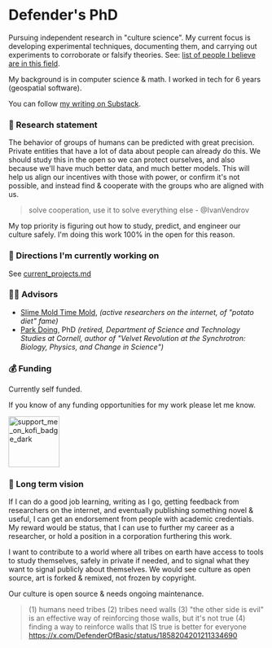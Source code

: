 # Defender's PhD

Pursuing independent research in "culture science". My current focus is developing experimental techniques, documenting them, and carrying out experiments to corroborate or falsify theories. See: [list of people I believe are in this field](https://github.com/DefenderOfBasic/PhD/issues/2).

My background is in computer science & math. I worked in tech for 6 years (geospatial software). 

You can follow [my writing on Substack](https://defenderofthebasic.substack.com/).

### 📜 Research statement

The behavior of groups of humans can be predicted with great precision. Private entities that have a lot of data about people can already do this. We should study this in the open so we can protect ourselves, and also because we'll have much better data, and much better models. This will help us align our incentives with those with power, or confirm it's not possible, and instead find & cooperate with the groups who are aligned with us.

> solve cooperation, use it to solve everything else - @IvanVendrov

My top priority is figuring out how to study, predict, and engineer our culture safely. I'm doing this work 100% in the open for this reason. 

### 🔭 Directions I'm currently working on 

See [current_projects.md](current_projects.md)

### 🧑‍🏫 Advisors

- [Slime Mold Time Mold](https://slimemoldtimemold.com), _(active researchers on the internet, of "potato diet" fame)_
- [Park Doing](https://ethics.engineering.cornell.edu/archives/retired-staff/), PhD _(retired, Department of Science and Technology Studies at Cornell, author of "Velvet Revolution at the Synchrotron: Biology, Physics, and Change in Science")_ 

### 💰 Funding

Currently self funded. 

If you know of any funding opportunities for my work please let me know. 

<a href="https://ko-fi.com/defenderofbasic">
<img width="100" alt="support_me_on_kofi_badge_dark" src="https://github.com/user-attachments/assets/df19236a-d8e3-434f-b405-cd903d2f4739">
</a>

### 🧭 Long term vision

If I can do a good job learning, writing as I go, getting feedback from researchers on the internet, and eventually publishing something novel & useful, I can get an endorsement from people with academic credentials. My reward would be status, that I can use to further my career as a researcher, or hold a position in a corporation furthering this work.

I want to contribute to a world where all tribes on earth have access to tools to study themselves, safely in private if needed, and to signal what they want to signal publicly about themselves. We would see culture as open source, art is forked & remixed, not frozen by copyright. 

Our culture is open source & needs ongoing maintenance. 

> (1) humans need tribes (2) tribes need walls (3) "the other side is evil" is an effective way of reinforcing those walls, but it's not true (4) finding a way to reinforce walls that IS true is better for everyone
> https://x.com/DefenderOfBasic/status/1858204201211334690


